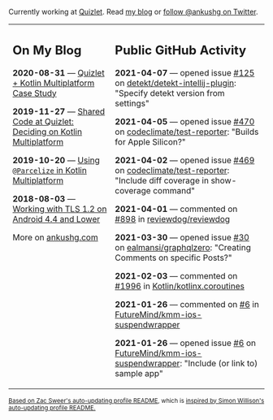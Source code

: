 Currently working at [Quizlet](https://quizlet.com/). Read [my blog](https://ankushg.com/) or [follow @ankushg on Twitter](https://twitter.com/ankushg).

<table><tr><td valign="top" width="40%">

## On My Blog
<!-- blog starts -->
**2020-08-31** — [Quizlet + Kotlin Multiplatform Case Study](https://ankushg.com/posts/quizlet-kotlin-multiplatform-case-study/)

**2019-11-27** — [Shared Code at Quizlet: Deciding on Kotlin Multiplatform](https://ankushg.com/posts/shared-code-kotlin-multiplatform/)

**2019-10-20** — [Using `@Parcelize` in Kotlin Multiplatform](https://ankushg.com/posts/multiplatform-parcelize/)

**2018-08-03** — [Working with TLS 1.2 on Android 4.4 and Lower](https://ankushg.com/posts/tls-1.2-on-android/)
<!-- blog ends -->
More on [ankushg.com](https://ankushg.com/)
</td><td valign="top" width="60%">

## Public GitHub Activity
<!-- githubActivity starts -->
**2021-04-07** — opened issue [#125](https://github.com/detekt/detekt-intellij-plugin/issues/125) on [detekt/detekt-intellij-plugin](https://api.github.com/repos/detekt/detekt-intellij-plugin): "Specify detekt version from settings"

**2021-04-05** — opened issue [#470](https://github.com/codeclimate/test-reporter/issues/470) on [codeclimate/test-reporter](https://api.github.com/repos/codeclimate/test-reporter): "Builds for Apple Silicon?"

**2021-04-02** — opened issue [#469](https://github.com/codeclimate/test-reporter/issues/469) on [codeclimate/test-reporter](https://api.github.com/repos/codeclimate/test-reporter): "Include diff coverage in show-coverage command"

**2021-04-01** — commented on [#898](https://github.com/reviewdog/reviewdog/issues/898#issuecomment-812200267) in [reviewdog/reviewdog](https://api.github.com/repos/reviewdog/reviewdog)

**2021-03-30** — opened issue [#30](https://github.com/ealmansi/graphqlzero/issues/30) on [ealmansi/graphqlzero](https://api.github.com/repos/ealmansi/graphqlzero): "Creating Comments on specific Posts?"

**2021-02-03** — commented on [#1996](https://github.com/Kotlin/kotlinx.coroutines/issues/1996#issuecomment-772852797) in [Kotlin/kotlinx.coroutines](https://api.github.com/repos/Kotlin/kotlinx.coroutines)

**2021-01-26** — commented on [#6](https://github.com/FutureMind/kmm-ios-suspendwrapper/issues/6#issuecomment-767657920) in [FutureMind/kmm-ios-suspendwrapper](https://api.github.com/repos/FutureMind/kmm-ios-suspendwrapper)

**2021-01-26** — opened issue [#6](https://github.com/FutureMind/kmm-ios-suspendwrapper/issues/6) on [FutureMind/kmm-ios-suspendwrapper](https://api.github.com/repos/FutureMind/kmm-ios-suspendwrapper): "Include (or link to) sample app"
<!-- githubActivity ends -->
</td></tr></table>

<sub><a href="https://github.com/ZacSweers/ZacSweers">Based on Zac Sweer's auto-updating profile README</a>, which is <a href="https://simonwillison.net/2020/Jul/10/self-updating-profile-readme/">inspired by Simon Willison's auto-updating profile README.</a></sub>